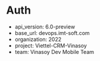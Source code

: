# Auth

- api_version: 6.0-preview
- base_url: devops.imt-soft.com
- organization: 2022
- project: Viettel-CRM-Vinasoy
- team: Vinasoy Dev Mobile Team
